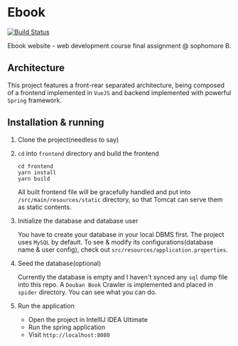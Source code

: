 # Ebook
[![Build Status](https://www.travis-ci.org/eyeKill/ebook-web-project.svg?branch=master)](https://www.travis-ci.org/eyeKill/ebook-web-project)

Ebook website - web development course final assignment @ sophomore B.

## Architecture

This project features a front-rear separated architecture, being composed of a frontend implemented in `VueJS` and backend implemented with powerful `Spring` framework.

## Installation & running

1. Clone the project(needless to say)
2. `cd` into `frontend` directory and build the frontend

    ```
    cd frontend
    yarn install
    yarn build
    ```
    All built frontend file will be gracefully handled and put into `/src/main/resources/static` directory, so that Tomcat can serve them as static contents.

3. Initialize the database and database user

    You have to create your database in your local DBMS first. The project uses `MySQL` by default. To see & modify its configurations(database name & user config), check out `src/resources/application.properties`.
3. Seed the database(optional)

    Currently the database is empty and I haven't synced any `sql` dump file into this repo. A `Douban Book` Crawler is implemented and placed in `spider` directory. You can see what you can do.

4. Run the application

    * Open the project in IntellIJ IDEA Ultimate
    * Run the spring application
    * Visit `http://localhost:8080`
